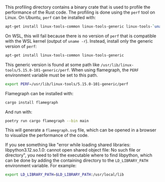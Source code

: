 This profiling directory contains a binary crate that is used to profile the performance of the Rust code.
The profiling is done using the `perf` tool on Linux. On Ubuntu, `perf` can be installed with:

```bash
apt-get install linux-tools-common linux-tools-generic linux-tools-`uname -r`
```

On WSL, this will fail because there is no version of `perf` that is compatible with the WSL kernel (output of `uname -r`).
Instead, install only the generic version of `perf`:

```bash
apt-get install linux-tools-common linux-tools-generic
```

This generic version is found at some path like `/usr/lib/linux-tools/5.15.0-101-generic/perf`.
When using flamegraph, the `PERF` environment variable must be set to this path.

```bash
export PERF=/usr/lib/linux-tools/5.15.0-101-generic/perf
```

Flamegraph can be installed with:
```bash
cargo install flamegraph
```

And run with:
```bash
poetry run cargo flamegraph --bin main
```

This will generate a `flamegraph.svg` file, which can be opened in a browser to visualize the performance of the code.

If you see something like "error while loading shared libraries: libpython3.12.so.1.0: cannot open shared object file: No such file or directory", you need to tell the executable where to find libpython, which can be done by adding the containing directory to the `LD_LIBRARY_PATH` environment variable.
For example:

```bash
export LD_LIBRARY_PATH=$LD_LIBRARY_PATH:/usr/local/lib
```
